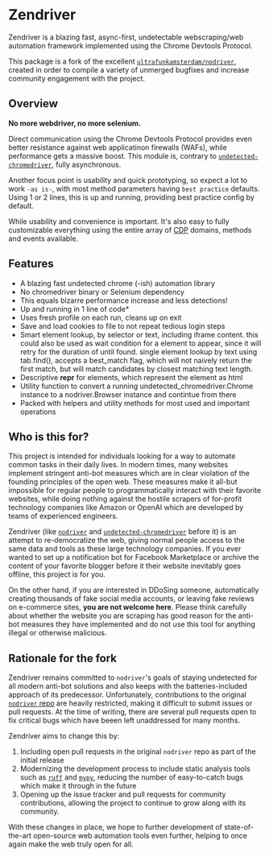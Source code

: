 # Zendriver

Zendriver is a blazing fast, async-first, undetectable webscraping/web automation framework implemented using the Chrome Devtools Protocol.

This package is a fork of the excellent [`ultrafunkamsterdam/nodriver`](https://github.com/ultrafunkamsterdam/nodriver/), created in order to compile a variety of unmerged bugfixes and increase community engagement with the project.

## Overview

**No more webdriver, no more selenium.**

Direct communication using the Chrome Devtools Protocol provides even better resistance against web applicatinon firewalls (WAFs), while performance gets a massive boost. This module is, contrary to [`undetected-chromedriver`](https://github.com/ultrafunkamsterdam/undetected-chromedriver), fully asynchronous.

Another focus point is usability and quick prototyping, so expect a lot to work `-as is-`, with most method parameters having `best practice` defaults. Using 1 or 2 lines, this is up and running, providing best practice config by default.

While usability and convenience is important. It's also easy to fully customizable everything using the entire array of [CDP](https://chromedevtools.github.io/devtools-protocol) domains, methods and events available.

## Features

- A blazing fast undetected chrome (-ish) automation library
- No chromedriver binary or Selenium dependency
- This equals bizarre performance increase and less detections!
- Up and running in 1 line of code\*
- Uses fresh profile on each run, cleans up on exit
- Save and load cookies to file to not repeat tedious login steps
- Smart element lookup, by selector or text, including iframe content.
  this could also be used as wait condition for a element to appear, since it will retry
  for the duration of <timeout> until found.
  single element lookup by text using tab.find(), accepts a best_match flag, which will not
  naively return the first match, but will match candidates by closest matching text length.
- Descriptive **repr** for elements, which represent the element as html
- Utility function to convert a running undetected_chromedriver.Chrome instance
  to a nodriver.Browser instance and contintue from there
- Packed with helpers and utility methods for most used and important operations

## Who is this for?

This project is intended for individuals looking for a way to automate common tasks in their daily lives. In modern times, many websites implement stringent anti-bot measures which are in clear violation of the founding principles of the open web. These measures make it all-but impossible for regular people to programmatically interact with their favorite websites, while doing nothing against the hostile scrapers of for-profit technology companies like Amazon or OpenAI which are developed by teams of experienced engineers.

Zendriver (like [`nodriver`](https://github.com/ultrafunkamsterdam/nodriver/) and [`undetected-chromedriver`](https://github.com/ultrafunkamsterdam/undetected-chromedriver) before it) is an attempt to re-democratize the web, giving normal people access to the same data and tools as these large technology companies. If you ever wanted to set up a notification bot for Facebook Marketplace or archive the content of your favorite blogger before it their website inevitably goes offline, this project is for you.

On the other hand, if you are interested in DDoSing someone, automatically creating thousands of fake social media accounts, or leaving fake reviews on e-commerce sites, **you are not welcome here**. Please think carefully about whether the website you are scraping has good reason for the anti-bot measures they have implemented and do not use this tool for anything illegal or otherwise malicious.

## Rationale for the fork

Zendriver remains committed to `nodriver`'s goals of staying undetected for all modern anti-bot solutions and also keeps with the batteries-included approach of its predecessor. Unfortunately, contributions to the original [`nodriver` repo](https://github.com/ultrafunkamsterdam/nodriver/) are heavily restricted, making it difficult to submit issues or pull requests. At the time of writing, there are several pull requests open to fix critical bugs which have beeen left unaddressed for many months.

Zendriver aims to change this by:

1. Including open pull requests in the original `nodriver` repo as part of the initial release
2. Modernizing the development process to include static analysis tools such as [`ruff`](https://docs.astral.sh/ruff/) and [`mypy`](https://mypy-lang.org/), reducing the number of easy-to-catch bugs which make it through in the future
3. Opening up the issue tracker and pull requests for community contributions, allowing the project to continue to grow along with its community.

With these changes in place, we hope to further development of state-of-the-art open-source web automation tools even further, helping to once again make the web truly open for all.
